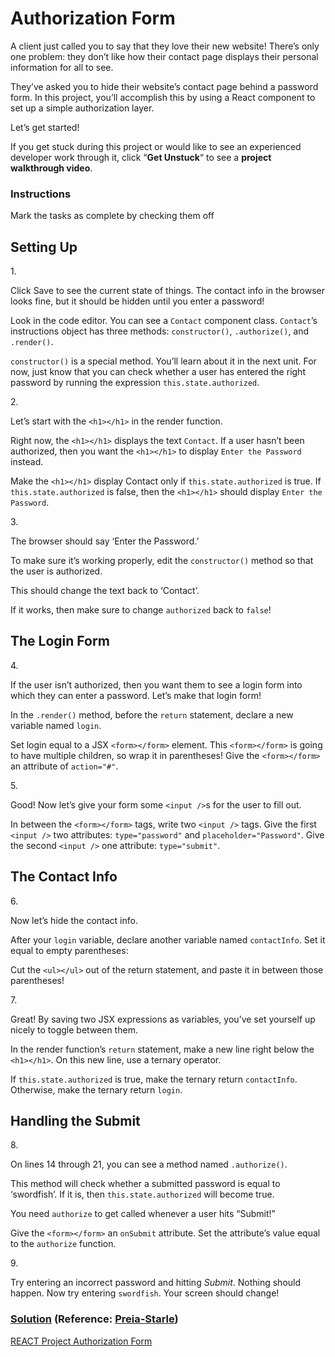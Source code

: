 # Authorization Form

A client just called you to say that they love their new website!
There’s only one problem: they don’t like how their contact page
displays their personal information for all to see.

They’ve asked you to hide their website’s contact page behind a password
form. In this project, you’ll accomplish this by using a React component
to set up a simple authorization layer.

Let’s get started!

If you get stuck during this project or would like to see an experienced
developer work through it, click “**Get Unstuck**“ to see a **project
walkthrough video**.

### Instructions

Mark the tasks as complete by checking them off

## Setting Up

1\.

Click Save to see the current state of things. The contact info in the
browser looks fine, but it should be hidden until you enter a password!

Look in the code editor. You can see a `Contact` component class.
`Contact`’s instructions object has three methods: `constructor()`,
`.authorize()`, and `.render()`.

`constructor()` is a special method. You’ll learn about it in the next
unit. For now, just know that you can check whether a user has entered
the right password by running the expression `this.state.authorized`.

2\.

Let’s start with the `<h1></h1>` in the render function.

Right now, the `<h1></h1>` displays the text `Contact`. If a user hasn’t
been authorized, then you want the `<h1></h1>` to display
`Enter the Password` instead.

Make the `<h1></h1>` display Contact only if `this.state.authorized` is
true. If `this.state.authorized` is false, then the `<h1></h1>` should
display `Enter the Password`.

3\.

The browser should say ‘Enter the Password.’

To make sure it’s working properly, edit the `constructor()` method so
that the user is authorized.

This should change the text back to ‘Contact’.

If it works, then make sure to change `authorized` back to `false`!

## The Login Form

4\.

If the user isn’t authorized, then you want them to see a login form
into which they can enter a password. Let’s make that login form!

In the `.render()` method, before the `return` statement, declare a new
variable named `login`.

Set login equal to a JSX `<form></form>` element. This `<form></form>`
is going to have multiple children, so wrap it in parentheses! Give the
`<form></form>` an attribute of `action="#"`.

5\.

Good! Now let’s give your form some `<input />`s for the user to fill
out.

In between the `<form></form>` tags, write two `<input />` tags. Give
the first `<input />` two attributes: `type="password"` and
`placeholder="Password"`. Give the second `<input />` one attribute:
`type="submit"`.

## The Contact Info

6\.

Now let’s hide the contact info.

After your `login` variable, declare another variable named
`contactInfo`. Set it equal to empty parentheses:

Cut the `<ul></ul>` out of the return statement, and paste it in between
those parentheses!

7\.

Great! By saving two JSX expressions as variables, you’ve set yourself
up nicely to toggle between them.

In the render function’s `return` statement, make a new line right below
the `<h1></h1>`. On this new line, use a ternary operator.

If `this.state.authorized` is true, make the ternary return
`contactInfo`. Otherwise, make the ternary return `login`.

## Handling the Submit

8\.

On lines 14 through 21, you can see a method named `.authorize()`.

This method will check whether a submitted password is equal to
‘swordfish’. If it is, then `this.state.authorized` will become true.

You need `authorize` to get called whenever a user hits “Submit!”

Give the `<form></form>` an `onSubmit` attribute. Set the attribute’s
value equal to the `authorize` function.

9\.

Try entering an incorrect password and hitting *Submit*. Nothing should
happen. Now try entering `swordfish`. Your screen should change!

### [Solution](https://datttrian-authorization-form.netlify.app/) (Reference: [Preia-Starle](https://github.com/Preia-Starle/Authorization_Form_React))

[REACT Project Authorization
Form](https://www.youtube.com/watch?v=NQJBKX73jQc)


